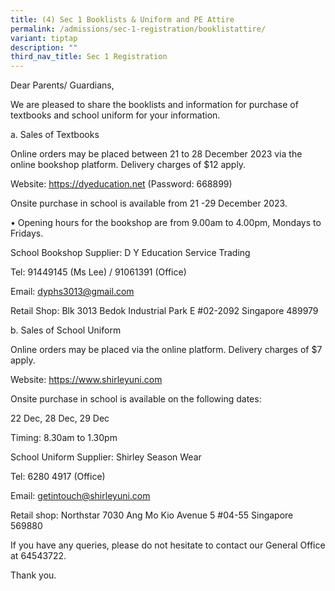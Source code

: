 ```yaml
---
title: (4) Sec 1 Booklists & Uniform and PE Attire
permalink: /admissions/sec-1-registration/booklistattire/
variant: tiptap
description: ""
third_nav_title: Sec 1 Registration
---
```

<p>Dear Parents/ Guardians,</p><p>We are pleased to share the booklists and information for purchase of textbooks and school uniform for your information.</p><p>a.	Sales of Textbooks</p><p>Online orders may be placed between 21 to 28 December 2023 via the online bookshop platform. Delivery charges of $12 apply.</p><p>Website: <a href="https://dyeducation.net" rel="noopener noreferrer nofollow" target="_blank">https://dyeducation.net</a> (Password: 668899) </p><p>Onsite purchase in school is available from 21 -29 December 2023.</p><p>•	Opening hours for the bookshop are from 9.00am to 4.00pm, Mondays to Fridays.</p><p>School Bookshop Supplier:  D  Y  Education Service Trading	</p><p>Tel: 91449145 (Ms Lee) / 91061391 (Office)   </p><p>Email:  <a href="mailto:dyphs3013@gmail.com" rel="noopener noreferrer nofollow" target="_blank">dyphs3013@gmail.com</a></p><p>Retail Shop: Blk 3013 Bedok Industrial Park E #02-2092 Singapore 489979</p><p>b.	Sales of School Uniform</p><p>Online orders may be placed via the online platform. Delivery charges of $7 apply. </p><p>Website: <a href="https://www.shirleyuni.com" rel="noopener noreferrer nofollow" target="_blank">https://www.shirleyuni.com</a></p><p>Onsite purchase in school is available on the following dates:</p><p>22 Dec, 28 Dec, 29 Dec</p><p>Timing: 8.30am to 1.30pm	</p><p>School Uniform Supplier: Shirley Season Wear	</p><p>Tel: 6280 4917 (Office)</p><p>Email:  <a href="mailto:getintouch@shirleyuni.com" rel="noopener noreferrer nofollow" target="_blank">getintouch@shirleyuni.com</a></p><p>Retail shop: Northstar 7030 Ang Mo Kio Avenue 5 #04-55 Singapore 569880</p><p>If you have any queries, please do not hesitate to contact our General Office at 64543722.</p><p>Thank you.</p><p></p>